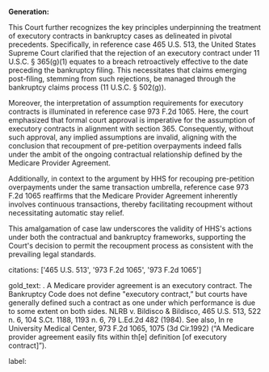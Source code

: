 **Generation:**

This Court further recognizes the key principles underpinning the treatment of executory contracts in bankruptcy cases as delineated in pivotal precedents. Specifically, in reference case 465 U.S. 513, the United States Supreme Court clarified that the rejection of an executory contract under 11 U.S.C. § 365(g)(1) equates to a breach retroactively effective to the date preceding the bankruptcy filing. This necessitates that claims emerging post-filing, stemming from such rejections, be managed through the bankruptcy claims process (11 U.S.C. § 502(g)).

Moreover, the interpretation of assumption requirements for executory contracts is illuminated in reference case 973 F.2d 1065. Here, the court emphasized that formal court approval is imperative for the assumption of executory contracts in alignment with section 365. Consequently, without such approval, any implied assumptions are invalid, aligning with the conclusion that recoupment of pre-petition overpayments indeed falls under the ambit of the ongoing contractual relationship defined by the Medicare Provider Agreement.

Additionally, in context to the argument by HHS for recouping pre-petition overpayments under the same transaction umbrella, reference case 973 F.2d 1065 reaffirms that the Medicare Provider Agreement inherently involves continuous transactions, thereby facilitating recoupment without necessitating automatic stay relief.

This amalgamation of case law underscores the validity of HHS's actions under both the contractual and bankruptcy frameworks, supporting the Court's decision to permit the recoupment process as consistent with the prevailing legal standards.

citations: ['465 U.S. 513', '973 F.2d 1065', '973 F.2d 1065']

gold_text: . A Medicare provider agreement is an executory contract. The Bankruptcy Code does not define "executory contract,” but courts have generally defined such a contract as one under which performance is due to some extent on both sides. NLRB v. Bildisco & Bildisco, 465 U.S. 513, 522 n. 6, 104 S.Ct. 1188, 1193 n. 6, 79 L.Ed.2d 482 (1984). See also, In re University Medical Center, 973 F.2d 1065, 1075 (3d Cir.1992) (“A Medicare provider agreement easily fits within th[e] definition [of executory contract]”).

label: 